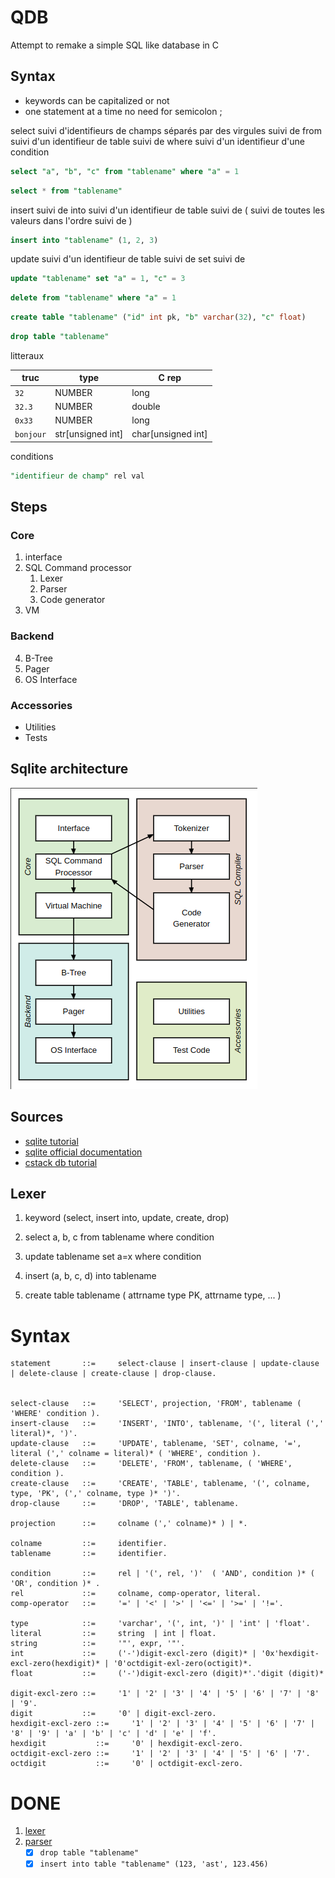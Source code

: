 # QDB

Attempt to remake a simple SQL like database in C

## Syntax

- keywords can be capitalized or not
- one statement at a time no need for semicolon ;

select suivi d'identifieurs de champs séparés par des virgules suivi de from suivi d'un identifieur de table
suivi de where suivi d'un identifieur d'une condition

```sql
select "a", "b", "c" from "tablename" where "a" = 1
```

```sql
select * from "tablename"
```

insert suivi de into suivi d'un identifieur de table suivi de ( suivi de toutes les valeurs dans l'ordre suivi de )

```sql
insert into "tablename" (1, 2, 3)
```

update suivi d'un identifieur de table suivi de set suivi de

```sql
update "tablename" set "a" = 1, "c" = 3
```

```sql
delete from "tablename" where "a" = 1
```

```sql
create table "tablename" ("id" int pk, "b" varchar(32), "c" float)
```

```sql
drop table "tablename"
```

litteraux

| truc      | type              | C rep              |
| --------- | ----------------- | ------------------ |
| `32`      | NUMBER            | long               |
| `32.3`    | NUMBER            | double             |
| `0x33`    | NUMBER            | long               |
| `bonjour` | str[unsigned int] | char[unsigned int] |

conditions

```sql
"identifieur de champ" rel val
```

## Steps

### Core

1. interface
2. SQL Command processor
   1. Lexer
   2. Parser
   3. Code generator
3. VM

### Backend

4. B-Tree
5. Pager
6. OS Interface

### Accessories

- Utilities
- Tests

## Sqlite architecture

![Architecture of sqlite](img/img-2024-04-26-18-03.png)

## Sources

- [sqlite tutorial](https://www.sqlitetutorial.net/)
- [sqlite official documentation](https://www.sqlite.org/)
- [cstack db tutorial](https://cstack.github.io/db_tutorial/parts/part1.html)

## Lexer

1. keyword (select, insert into, update, create, drop)

1. select a, b, c from tablename where condition
1. update tablename set a=x where condition
1. insert (a, b, c, d) into tablename
1. create table tablename (
   attrname type PK,
   attrname type,
   ...
   )

# Syntax

```ebnf
statement       ::=     select-clause | insert-clause | update-clause | delete-clause | create-clause | drop-clause.


select-clause   ::=     'SELECT', projection, 'FROM', tablename ( 'WHERE' condition ).
insert-clause   ::=     'INSERT', 'INTO', tablename, '(', literal (',' literal)*, ')'.
update-clause   ::=     'UPDATE', tablename, 'SET', colname, '=', literal (',' colname = literal)* ( 'WHERE', condition ).
delete-clause   ::=     'DELETE', 'FROM', tablename, ( 'WHERE', condition ).
create-clause   ::=     'CREATE', 'TABLE', tablename, '(', colname, type, 'PK', (',' colname, type )* ')'.
drop-clause     ::=     'DROP', 'TABLE', tablename.

projection      ::=     colname (',' colname)* ) | *.

colname         ::=     identifier.
tablename       ::=     identifier.

condition       ::=     rel | '(', rel, ')'  ( 'AND', condition )* ( 'OR', condition )* .
rel             ::=     colname, comp-operator, literal.
comp-operator   ::=     '=' | '<' | '>' | '<=' | '>=' | '!='.

type            ::=     'varchar', '(', int, ')' | 'int' | 'float'.
literal         ::=     string  | int | float.
string          ::=     '"', expr, '"'.
int             ::=     ('-')digit-excl-zero (digit)* | '0x'hexdigit-excl-zero(hexdigit)* | '0'octdigit-exl-zero(octigit)*.
float           ::=     ('-')digit-excl-zero (digit)*'.'digit (digit)*

digit-excl-zero ::=     '1' | '2' | '3' | '4' | '5' | '6' | '7' | '8' | '9'.
digit           ::=     '0' | digit-excl-zero.
hexdigit-excl-zero ::=     '1' | '2' | '3' | '4' | '5' | '6' | '7' | '8' | '9' | 'a' | 'b' | 'c' | 'd' | 'e' | 'f'.
hexdigit           ::=     '0' | hexdigit-excl-zero.
octdigit-excl-zero ::=     '1' | '2' | '3' | '4' | '5' | '6' | '7'.
octdigit           ::=     '0' | octdigit-excl-zero.
```

# DONE

1. [lexer](./lexer.c)
2. [parser](./parser.c)
   - [x] `drop table "tablename"`
   - [x] `insert into table "tablename" (123, 'ast', 123.456)`
